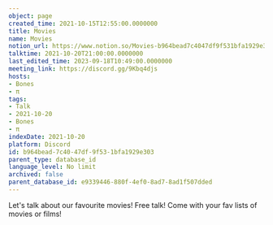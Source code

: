 ```yaml
---
object: page
created_time: 2021-10-15T12:55:00.0000000
title: Movies
name: Movies
notion_url: https://www.notion.so/Movies-b964bead7c4047df9f531bfa1929e303
talktime: 2021-10-20T21:00:00.0000000
last_edited_time: 2023-09-18T10:49:00.0000000
meeting_link: https://discord.gg/9Kbq4djs
hosts:
- Bones
- π
tags:
- Talk
- 2021-10-20
- Bones
- π
indexDate: 2021-10-20
platform: Discord
id: b964bead-7c40-47df-9f53-1bfa1929e303
parent_type: database_id
language_level: No limit
archived: false
parent_database_id: e9339446-880f-4ef0-8ad7-8ad1f507dded
---
```


Let's talk about our favourite movies!
Free talk! Come with your fav lists of movies or films!


